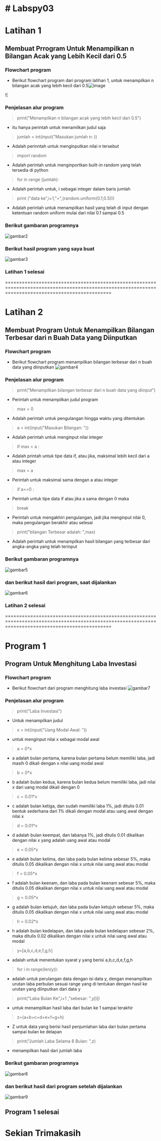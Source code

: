 # # Labspy03
# Latihan 1
## Membuat Prrogram Untuk Menampilkan n Bilangan Acak yang Lebih Kecil dari 0.5
### Flowchart program
- Berikut flowchart program dari program latihan 1, untuk menampilkan n bilangan acak yang lebih kecil dari 0.5![image](https://user-images.githubusercontent.com/93533137/141807787-50d8c6e2-16cd-4156-93f8-c328df8940a6.png)

![
### Penjelasan alur program 
 > print("Menampilkan n bilangan acak yang lebih kecil dari 0.5") 
-  itu hanya perintah untuk menamilkan judul saja
 > jumlah = int(input("Masukan jumlah n: )) 
-  Adalah perinntah untuk menginputkan nilai n tersebut
 > import random
-  Adalah perintah untuk menginportkan built-in random yang telah tersedia di python
 > for in range (jumlah): 
-  Adalah perintah untuk, i sebagai integer dalam baris jumlah
 > print ("data ke",i+1,"=",(random.uniform(0.1,0.5))) 
-  Adalah perintah untuk menampilkan hasil yang telah di input dengan ketentuan random uniform mulai dari nilai 0.1 sampai 0.5

### Berikut gambaran programnya
![gambar2](ss/ss2.PNG)

### Berikut hasil program yang saya buat
![gambar3](ss/ss3.PNG)
### Latihan 1 selesai
==================================================================================================================================================
# Latihan 2
## Membuat Program Untuk Menampilkan Bilangan Terbesar dari n Buah Data yang Diinputkan
### Flowchart program
- Berikut flowchart program menampilkan bilangan terbesar dari n buah data yang diinputkan
![gambar4](ss/ss4.png)

### Penjelasan alur program
 > print("Menampilkan bilangan terbesar dari n buah data yang diinput") 
- Perintah untuk menampilkan judul program
 > max = 0 
- Adalah perintah untuk pengulangan hingga waktu yang ditentukan
 > a = int(input("Masukan Bilangan: ")) 
- Adalah perintah untuk menginput nilai integer
 > if max < a : 
- Adalah printah untuk tipe data if, atau jika, maksimal lebih kecil dari a atau integer
 > max = a 
- Perintah untuk maksimal sama dengan a atau integer
 > if a==0 :
- Perintah untuk tipe data  if atau jika a sama dengan 0 maka 
 > break 
- Perintah untuk mengakhiri pengulangan, jadi jika menginput nilai 0, maka pengulangan berakhir atau selesai
 > print("bilangan Terbesar adalah: ",max)
- Adalah perintah untuk menampilkan hasil bilangan yang terbesar dari angka-angka yang telah terinput
### Berikut gambaran programnya
![gambar5](ss/ss5.PNG)
### dan berikut hasil dari program, saat dijalankan
![gambar6](ss/ss6.PNG)
### Latihan 2 selesai
==================================================================================================================================================
# Program 1
## Program Untuk Menghitung Laba Investasi
### Flowchart program
- Berikut flowchart dari program menghitung laba investasi
![gambar7](ss/ss7.png)
### Penjelasan alur program 
> print("Laba Investasi")
- Untuk menampilkan judul

> x = int(input("Uang Modal Awal: "))
- untuk menginput nilai x sebagai modal awal

> a = 0*x 
- a adalah bulan pertama, karena bulan pertama belum memiliki laba, jadi masih 0 dikali dengan x nilai uang modal awal

> b = 0*x 
- b adalah bulan kedua, karena bulan kedua belum memiliki laba, jadi nilai x dari uang modal dikali dengan 0

> c = 0.01*x 
- c adalah bulan ketiga, dan sudah memiliki laba 1%, jadi ditulis 0.01 bentuk sederhana dari 1% dikali dengan modal atau uang awal dengan nilai x

> d = 0.01*x 
- d adalah bulan keempat, dan labanya 1%, jadi ditulis 0.01 dikalikan dengan nilai x yang adalah uang awal atau modal

> e = 0.05*x 
- e adalah bulan kelima, dan laba pada bulan kelima sebesar 5%, maka ditulis 0.05 dikalikan dengan nilai x untuk nilai uang awal atau modal

> f = 0.05*x
- f adalah bulan keenam, dan laba pada bulan keenam sebesar 5%, maka ditulis 0.05 dikalikan dengan nilai x untuk nilai uang awal atau modal

> g = 0.05*x 
- g adalah bulan ketujuh, dan laba pada bulan ketujuh sebesar 5%, maka ditulis 0.05 dikalikan dengan nilai x untuk nilai uang awal atau modal

> h = 0.02*x 
- h adalah bulan kedelapan, dan laba pada bulan kedelapan sebesar 2%, maka ditulis 0.02 dikalikan dengan nilai x untuk nilai uang awal atau modal

> y=[a,b,c,d,e,f,g,h] 
- adalah untuk menentukan syarat y yang berisi a,b,c,d,e,f,g,h

> for i in range(len(y)): 
- adalah untuk perulangan data dengan isi data y, dengan menampilkan urutan laba perbulan sesuai range yang di tentukan dengan hasil ke urutan yang diinputkan dari data y

> print("Laba Bulan Ke",i+1 ,"sebesar: ",y[i]) 
- untuk menampilkan hasil laba dari bulan ke 1 sampai terakhir

> z=(a+b+c+d+e+f+g+h) 
- Z untuk data yang berisi hasil penjumlahan laba dari bulan pertama sampai bulan ke delapan

> print("Jumlah Laba Selama 8 Bulan: ",z) 
- menampilkan hasil dari jumlah laba

### Berikut gambaran programnya
![gambar8](ss/ss8.PNG)
### dan berikut hasil dari program setelah dijalankan
![gambar9](ss/ss9.PNG)
## Program 1 selesai
# Sekian Trimakasih
